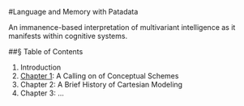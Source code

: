 #Language and Memory with Patadata

An immanence-based interpretation of multivariant intelligence as it manifests within cognitive systems. 

##§ Table of Contents

1. Introduction 
2. [Chapter 1](https://github.com/nerdfiles/Language-and-Memory-with-Patadata/blob/master/Chapter%201.markdown): A Calling on of Conceptual Schemes
3. Chapter 2: A Brief History of Cartesian Modeling
4. Chapter 3: ...
